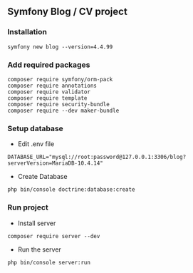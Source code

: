 ## Symfony Blog / CV project

### Installation

```shell
symfony new blog --version=4.4.99
```

### Add required packages

```shell
composer require symfony/orm-pack
composer require annotations
composer require validator
composer require template
composer require security-bundle
composer require --dev maker-bundle
```

### Setup database

* Edit .env file

```DATABASE_URL="mysql://root:password@127.0.0.1:3306/blog?serverVersion=MariaDB-10.4.14"```

* Create Database

```shell
php bin/console doctrine:database:create
 ```

### Run project

* Install server

```shell
composer require server --dev
```

* Run the server

```shell
php bin/console server:run
```